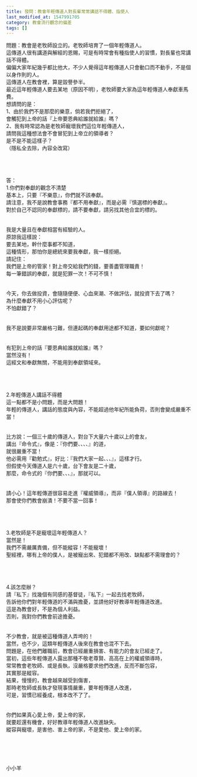 ```yaml
---
title: 發問：教會年輕傳道人對長輩常常講話不得體、指使人
last_modified_at: 1547991705
category: 教會流行觀念的偏差
tags: []
---
```


<p>問題：教會是老牧師設立的。老牧師培育了一個年輕傳道人。<br/>這傳道人很有講道與解經的恩賜，可是有時常會有種指使人的習慣，對長輩也常講話不得體。<br/>偏偏大家年紀幾乎都比他大，不少人覺得這年輕傳道人只會動口而不動手，不是個以身作則的人。<br/>這傳道人在教會裡，算是毀譽參半。<br/>最近這年輕傳道人要去某地（原因不明），老牧師要大家為這年輕傳道人奉獻車馬費。<br/><!--more-->想請問的是：<br/>1、由於我們不是那麼的樂意，倘若我們拒絕了，<br/>會觸犯到上帝的話『上帝要恩典給誰就給誰』嗎？<br/>2、我有時常認為是老牧師寵壞我們這位年輕傳道人，<br/>請問我這種想法會不會冒犯到上帝立的領導者？<br/>是不是不能這樣子？<br/>（隱私全去除，內容全改寫）<br/><br/><br/><br/><br/>答：<br/>1.你們對奉獻的觀念不清楚<br/>基本上，只要『不樂意』，你們就不該奉獻。<br/>請注意，我不是說教會事務『都不用奉獻』，而是必需『慎選標的奉獻』。<br/>對於自己不認同的奉獻標的，請不要奉獻，請另找其他合宜的標的。<br/> <br/><br/>我是大量且在奉獻相當有經驗的人。<br/>原諒我這樣說：<br/>要去某地，幹什麼事都不知道，<br/>這種情形，那怕你是總統來要我奉獻，我一樣拒絕。<br/>請記住：<br/>我們是上帝的管家！對上帝交給我們的錢，要善盡管理職責！<br/>每一筆錯誤的奉獻，就是犯罪一次！不可不慎！<br/> <br/><br/>今天，你去做投資，會隨隨便便、心血來潮、不做評估，就投資下去了嗎？<br/>為什麼奉獻不用小心評估呢？<br/>不怕獻錯了？<br/> <br/><br/>我不是說要非常嚴格刁難，但連起碼的奉獻用途都不知道，要如何獻呢？<br/> <br/><br/>有犯到上帝的話『要恩典給誰就給誰』嗎？<br/>當然沒有！<br/>這經文和奉獻無關，不能用到奉獻領域來。<br/><br/> <br/><br/><br/>2.年輕傳道人講話不得體<br/>這一點都不是小問題，而是大問題！<br/>年輕的傳道人，講話的態度與內容，不能超過他年紀所能負荷，否則會變成嚴重不當！<br/> <br/><br/>比方說：一個三十歲的傳道人，對台下大量六十歲以上的會友，<br/>講出『命令式』，像是：『你們要、、、、』的道，<br/>就很嚴重不當！<br/>他必需用『勸勉式』，好比：『我們大家一起、、、』，這樣才行。<br/>但假使今天傳道人是六十歲，台下會友是二十歲，<br/>那麼，命令式的『你們要、、、』，那就可以。<br/> <br/><br/>請小心！這年輕傳道很容易走進『權威領導』，而非『僕人領導』的路線去！<br/>那會使你們教會崩潰！不要不當一回事！<br/> <br/> <br/><br/><br/>3.老牧師是不是寵壞這年輕傳道人？<br/>當然是！<br/>我們不需嚴厲責備，但不能縱容！不能寵壞！<br/>聖經裡，哪有上帝的僕人，是被寵出來、犯錯都不用改、缺點都不需理會的？<br/> <br/> <br/><br/><br/>4.該怎麼辦？<br/>請『私下』找幾個有同感的基督徒，『私下』一起去找老牧師，<br/>告訴他你們對年輕傳道的不滿與擔憂，並請他好好教導年輕傳道改進。<br/>這是為教會好，不是為個人利益。<br/>否則，我對你們教會前途擔憂。<br/> <br/><br/>不少教會，就是被這種傳道人弄垮的！<br/>當然，也不少，這類年輕傳道人後來在教會也混不下去。<br/>問題是，在他們離職前，教會已經嚴重損害、有能力的會友已經走了。<br/>當初，這些年輕傳道人露出那種不敬老尊賢、高高在上的權威領導時，<br/>常常教會老牧師、或是長執，沒嚴格要求他們改進，反而不斷包容，<br/>其實那是縱容。<br/>結果，慢慢的，教會越來越受到傷害，<br/>那時老牧師或長執才發現事情嚴重，要年輕傳道人改進，<br/>可是，習慣已經養成，根本改不了了。<br/> <br/><br/>你們如果真心愛上帝，愛上帝的家，<br/>就要趁還有機會，好好教導年輕傳道人改進缺失。<br/>縱容與寵壞，是害他、害上帝的家，不是愛他、愛上帝的家。<br/> <br/><br/><br/><br/><br/>小小羊<br/><br/><br/><br/><br/><br/><br/>
</p>